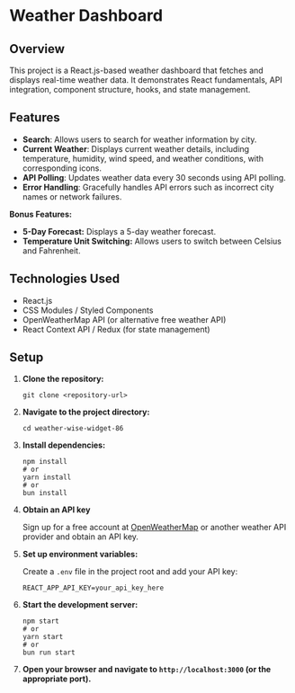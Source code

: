 # Weather Dashboard

## Overview

This project is a React.js-based weather dashboard that fetches and displays real-time weather data. It demonstrates React fundamentals, API integration, component structure, hooks, and state management.

## Features

-   **Search**: Allows users to search for weather information by city.
-   **Current Weather**: Displays current weather details, including temperature, humidity, wind speed, and weather conditions, with corresponding icons.
-   **API Polling**: Updates weather data every 30 seconds using API polling.
-   **Error Handling**: Gracefully handles API errors such as incorrect city names or network failures.

**Bonus Features:**

-   **5-Day Forecast:** Displays a 5-day weather forecast.
-   **Temperature Unit Switching:** Allows users to switch between Celsius and Fahrenheit.

## Technologies Used

-   React.js
-   CSS Modules / Styled Components
-   OpenWeatherMap API (or alternative free weather API)
-   React Context API / Redux (for state management)

## Setup

1.  **Clone the repository:**

    ```shell
    git clone <repository-url>
    ```

2.  **Navigate to the project directory:**

    ```shell
    cd weather-wise-widget-86
    ```

3.  **Install dependencies:**

    ```shell
    npm install
    # or
    yarn install
    # or
    bun install
    ```

4.  **Obtain an API key**
    
    Sign up for a free account at [OpenWeatherMap](https://openweathermap.org/api) or another weather API provider and obtain an API key.

5.  **Set up environment variables:**

    Create a `.env` file in the project root and add your API key:

    ```
    REACT_APP_API_KEY=your_api_key_here
    ```

6.  **Start the development server:**

    ```shell
    npm start
    # or
    yarn start
    # or
    bun run start
    ```

7.  **Open your browser and navigate to `http://localhost:3000` (or the appropriate port).**
